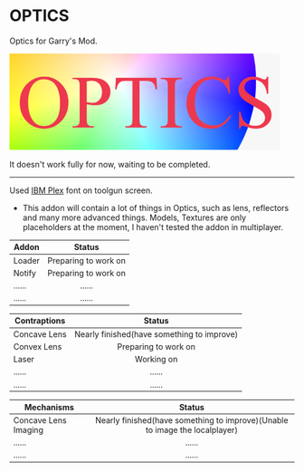 # OPTICS

Optics for Garry's Mod.

![picture_logo](/template-logo.png "simple template logo")

It doesn't work fully for now, waiting to be completed.

---

Used [IBM Plex](https://github.com/IBM/plex) font on toolgun screen.

* This addon will contain a lot of things in Optics, such as lens, reflectors and many more advanced things.
Models, Textures are only placeholders at the moment, I haven't tested the addon in multiplayer.

Addon       |Status
------------|:--------------------------------------:
Loader      |Preparing to work on
Notify      |Preparing to work on
......      |......
......      |......

Contraptions|Status
------------|:--------------------------------------:
Concave Lens|Nearly finished(have something to improve)
Convex Lens |Preparing to work on
Laser       |Working on
......      |......
......      |......

Mechanisms           |Status
---------------------|:--------------------------------------:
Concave Lens Imaging |Nearly finished(have something to improve)(Unable to image the localplayer)
......               |......
......               |......

